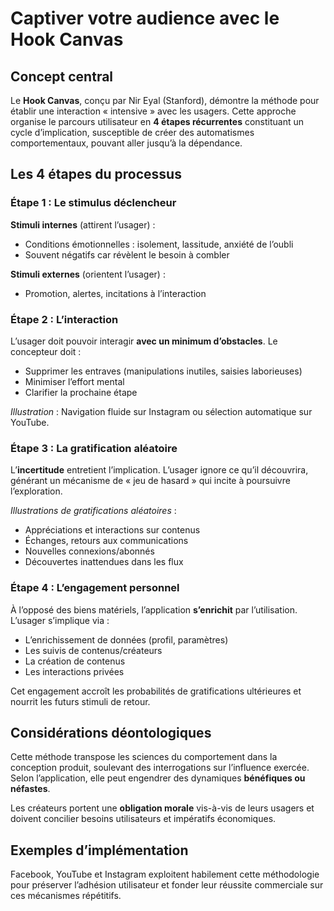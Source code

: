 # Captiver votre audience avec le Hook Canvas

## Concept central

Le **Hook Canvas**, conçu par Nir Eyal (Stanford), démontre la méthode pour établir une interaction « intensive » avec les usagers. Cette approche organise le parcours utilisateur en **4 étapes récurrentes** constituant un cycle d’implication, susceptible de créer des automatismes comportementaux, pouvant aller jusqu’à la dépendance.

## Les 4 étapes du processus

### Étape 1 : Le stimulus déclencheur

**Stimuli internes** (attirent l’usager) :
* Conditions émotionnelles : isolement, lassitude, anxiété de l’oubli
* Souvent négatifs car révèlent le besoin à combler

**Stimuli externes** (orientent l’usager) :
* Promotion, alertes, incitations à l’interaction

### Étape 2 : L’interaction

L’usager doit pouvoir interagir **avec un minimum d’obstacles**. Le concepteur doit :
* Supprimer les entraves (manipulations inutiles, saisies laborieuses)
* Minimiser l’effort mental
* Clarifier la prochaine étape

*Illustration* : Navigation fluide sur Instagram ou sélection automatique sur YouTube.

### Étape 3 : La gratification aléatoire

L’**incertitude** entretient l’implication. L’usager ignore ce qu’il découvrira, générant un mécanisme de « jeu de hasard » qui incite à poursuivre l’exploration.

*Illustrations de gratifications aléatoires* :
* Appréciations et interactions sur contenus
* Échanges, retours aux communications
* Nouvelles connexions/abonnés
* Découvertes inattendues dans les flux

### Étape 4 : L’engagement personnel

À l’opposé des biens matériels, l’application **s’enrichit** par l’utilisation. L’usager s’implique via :
* L’enrichissement de données (profil, paramètres)
* Les suivis de contenus/créateurs
* La création de contenus
* Les interactions privées

Cet engagement accroît les probabilités de gratifications ultérieures et nourrit les futurs stimuli de retour.

## Considérations déontologiques

Cette méthode transpose les sciences du comportement dans la conception produit, soulevant des interrogations sur l’influence exercée. Selon l’application, elle peut engendrer des dynamiques **bénéfiques ou néfastes**.

Les créateurs portent une **obligation morale** vis-à-vis de leurs usagers et doivent concilier besoins utilisateurs et impératifs économiques.

## Exemples d’implémentation

Facebook, YouTube et Instagram exploitent habilement cette méthodologie pour préserver l’adhésion utilisateur et fonder leur réussite commerciale sur ces mécanismes répétitifs.